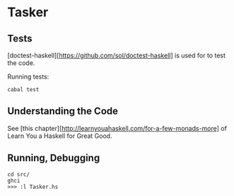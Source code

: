 Tasker
=======


Tests
------

[doctest-haskell][https://github.com/sol/doctest-haskell]  is used for to test the code.

Running tests:

    cabal test



Understanding the Code
-----------------------

See [this chapter][http://learnyouahaskell.com/for-a-few-monads-more] of Learn You a Haskell for Great Good.


Running, Debugging
------------------

    cd src/
    ghci
    >>> :l Tasker.hs
